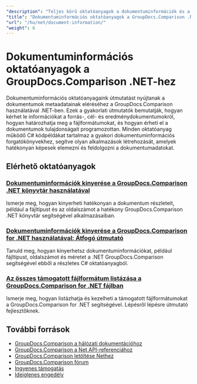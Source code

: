 ```yaml
---
"description": "Teljes körű oktatóanyagok a dokumentuminformációk és a támogatott formátumok lekéréséhez a GroupDocs.Comparison for .NET segítségével."
"title": "Dokumentuminformációs oktatóanyagok a GroupDocs.Comparison .NET-hez"
"url": "/hu/net/document-information/"
"weight": 6
---
```


# Dokumentuminformációs oktatóanyagok a GroupDocs.Comparison .NET-hez

Dokumentuminformációs oktatóanyagaink útmutatást nyújtanak a dokumentumok metaadatainak eléréséhez a GroupDocs.Comparison használatával .NET-ben. Ezek a gyakorlati útmutatók bemutatják, hogyan kérhet le információkat a forrás-, cél- és eredménydokumentumokról, hogyan határozhatja meg a fájlformátumokat, és hogyan érheti el a dokumentumok tulajdonságait programozottan. Minden oktatóanyag működő C# kódpéldákat tartalmaz a gyakori dokumentuminformációs forgatókönyvekhez, segítve olyan alkalmazások létrehozását, amelyek hatékonyan képesek elemezni és feldolgozni a dokumentumadatokat.

## Elérhető oktatóanyagok

### [Dokumentuminformációk kinyerése a GroupDocs.Comparison .NET könyvtár használatával](./extract-info-groupdocs-comparison-dotnet/)
Ismerje meg, hogyan kinyerheti hatékonyan a dokumentum részleteit, például a fájltípust és az oldalszámot a hatékony GroupDocs.Comparison .NET könyvtár segítségével alkalmazásaiban.

### [Dokumentuminformációk kinyerése a GroupDocs.Comparison for .NET használatával: Átfogó útmutató](./extract-document-info-groupdocs-comparison-net/)
Tanuld meg, hogyan kinyerhetsz dokumentuminformációkat, például fájltípust, oldalszámot és méretet a .NET GroupDocs.Comparison segítségével ebből a részletes C# oktatóanyagból.

### [Az összes támogatott fájlformátum listázása a GroupDocs.Comparison for .NET fájlban](./mastering-groupdocs-comparison-list-supported-formats/)
Ismerje meg, hogyan listázhatja és kezelheti a támogatott fájlformátumokat a GroupDocs.Comparison for .NET segítségével. Lépésről lépésre útmutató fejlesztőknek.

## További források

- [GroupDocs.Comparison a hálózati dokumentációhoz](https://docs.groupdocs.com/comparison/net/)
- [GroupDocs.Comparison a Net API-referenciához](https://reference.groupdocs.com/comparison/net/)
- [GroupDocs.Comparison letöltése Nethez](https://releases.groupdocs.com/comparison/net/)
- [GroupDocs.Comparison fórum](https://forum.groupdocs.com/c/comparison)
- [Ingyenes támogatás](https://forum.groupdocs.com/)
- [Ideiglenes engedély](https://purchase.groupdocs.com/temporary-license/)